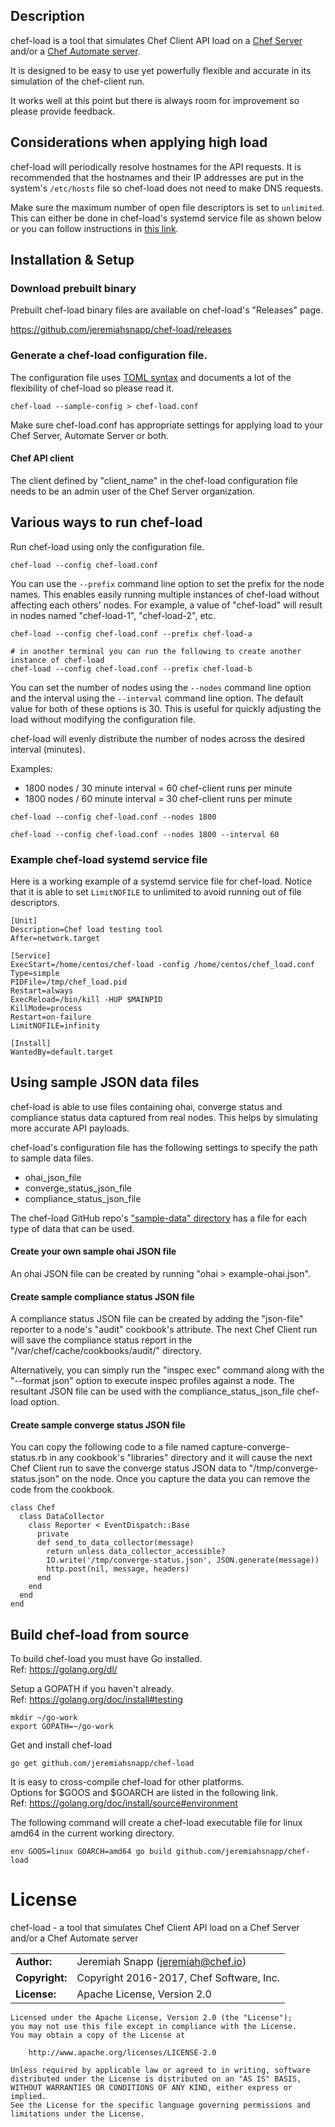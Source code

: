 ## Description

chef-load is a tool that simulates Chef Client API load on a [Chef Server](https://www.chef.io/chef/) and/or a [Chef Automate server](https://www.chef.io/chef://www.chef.io/automate/).

It is designed to be easy to use yet powerfully flexible and accurate in its simulation of the chef-client run.

It works well at this point but there is always room for improvement so please provide feedback.

## Considerations when applying high load

chef-load will periodically resolve hostnames for the API requests. It is recommended that the
hostnames and their IP addresses are put in the system's `/etc/hosts` file so chef-load does not
need to make DNS requests.

Make sure the maximum number of open file descriptors is set to `unlimited`. This can either be done in chef-load's systemd service file as shown below or you can follow instructions in [this link](https://www.cyberciti.biz/faq/linux-increase-the-maximum-number-of-open-files/).

## Installation & Setup

### Download prebuilt binary

Prebuilt chef-load binary files are available on chef-load's "Releases" page.

https://github.com/jeremiahsnapp/chef-load/releases

### Generate a chef-load configuration file.  

The configuration file uses [TOML syntax](https://github.com/toml-lang/toml) and documents a lot of the flexibility of chef-load so please read it.

```
chef-load --sample-config > chef-load.conf
```

Make sure chef-load.conf has appropriate settings for applying load to your Chef Server,
Automate Server or both.

#### Chef API client

The client defined by "client_name" in the chef-load configuration file needs to be an admin user of the Chef Server organization.

## Various ways to run chef-load

Run chef-load using only the configuration file.

```
chef-load --config chef-load.conf
```

You can use the `--prefix` command line option to set the prefix for the node names. This
enables easily running multiple instances of chef-load without affecting each others' nodes.
For example, a value of "chef-load" will result in nodes named "chef-load-1", "chef-load-2", etc.

```
chef-load --config chef-load.conf --prefix chef-load-a

# in another terminal you can run the following to create another instance of chef-load
chef-load --config chef-load.conf --prefix chef-load-b
```

You can set the number of nodes using the `--nodes` command line option and the interval using the `--interval` command line option. The default value for both of these options is 30. This is useful for quickly adjusting the load without modifying the configuration file.

chef-load will evenly distribute the number of nodes across the desired interval (minutes).

Examples:

* 1800 nodes / 30 minute interval = 60 chef-client runs per minute
* 1800 nodes / 60 minute interval = 30 chef-client runs per minute

```
chef-load --config chef-load.conf --nodes 1800
```

```
chef-load --config chef-load.conf --nodes 1800 --interval 60
```

### Example chef-load systemd service file

Here is a working example of a systemd service file for chef-load. Notice that it is able to set `LimitNOFILE` to unlimited to avoid running out of file descriptors.

```
[Unit]
Description=Chef load testing tool
After=network.target

[Service]
ExecStart=/home/centos/chef-load -config /home/centos/chef_load.conf
Type=simple
PIDFile=/tmp/chef_load.pid
Restart=always
ExecReload=/bin/kill -HUP $MAINPID
KillMode=process
Restart=on-failure
LimitNOFILE=infinity

[Install]
WantedBy=default.target
```

## Using sample JSON data files

chef-load is able to use files containing ohai, converge status and compliance status data captured from real nodes. This helps by simulating more accurate API payloads.

chef-load's configuration file has the following settings to specify the path to sample data files.

* ohai_json_file
* converge_status_json_file
* compliance_status_json_file

The chef-load GitHub repo's ["sample-data" directory](https://github.com/jeremiahsnapp/chef-load/tree/master/sample-data) has a file for each type of data that can be used.

#### Create your own sample ohai JSON file

An ohai JSON file can be created by running "ohai > example-ohai.json".

#### Create sample compliance status JSON file

A compliance status JSON file can be created by adding the "json-file" reporter to a node's "audit" cookbook's attribute. The next Chef Client run will save the compliance status report in the "/var/chef/cache/cookbooks/audit/" directory.

Alternatively, you can simply run the "inspec exec" command along with the "--format json" option to execute inspec profiles against a node. The resultant JSON file can be used with the compliance_status_json_file chef-load option.

#### Create sample converge status JSON file

You can copy the following code to a file named capture-converge-status.rb in any cookbook's "libraries" directory and it will cause the next Chef Client run to save the converge status JSON data to "/tmp/converge-status.json" on the node. Once you capture the data you can remove the code from the cookbook.

```
class Chef
  class DataCollector
    class Reporter < EventDispatch::Base
      private
      def send_to_data_collector(message)
        return unless data_collector_accessible?
        IO.write('/tmp/converge-status.json', JSON.generate(message))
        http.post(nil, message, headers)
      end
    end
  end
end
```

## Build chef-load from source

To build chef-load you must have Go installed.  
Ref: https://golang.org/dl/

Setup a GOPATH if you haven't already.  
Ref: https://golang.org/doc/install#testing

```
mkdir ~/go-work
export GOPATH=~/go-work
```

Get and install chef-load

```
go get github.com/jeremiahsnapp/chef-load
```

It is easy to cross-compile chef-load for other platforms.  
Options for $GOOS and $GOARCH are listed in the following link.  
Ref: https://golang.org/doc/install/source#environment

The following command will create a chef-load executable file for linux amd64 in the current working directory.

```
env GOOS=linux GOARCH=amd64 go build github.com/jeremiahsnapp/chef-load
```

# License

chef-load - a tool that simulates Chef Client API load on a Chef Server and/or a Chef Automate server

|                      |                                          |
|:---------------------|:-----------------------------------------|
| **Author:**          | Jeremiah Snapp (<jeremiah@chef.io>)
| **Copyright:**       | Copyright 2016-2017, Chef Software, Inc.
| **License:**         | Apache License, Version 2.0

```
Licensed under the Apache License, Version 2.0 (the "License");
you may not use this file except in compliance with the License.
You may obtain a copy of the License at

    http://www.apache.org/licenses/LICENSE-2.0

Unless required by applicable law or agreed to in writing, software
distributed under the License is distributed on an "AS IS" BASIS,
WITHOUT WARRANTIES OR CONDITIONS OF ANY KIND, either express or implied.
See the License for the specific language governing permissions and
limitations under the License.
```
